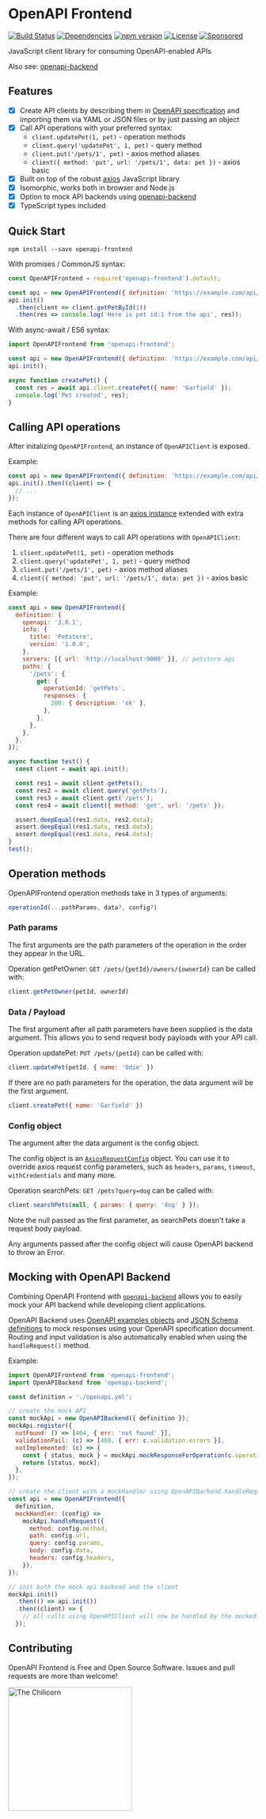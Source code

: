 # OpenAPI Frontend
[![Build Status](https://travis-ci.org/anttiviljami/openapi-frontend.svg?branch=master)](https://travis-ci.org/anttiviljami/openapi-frontend)
[![Dependencies](https://david-dm.org/anttiviljami/openapi-frontend.svg)](https://david-dm.org/anttiviljami/openapi-frontend)
[![npm version](https://img.shields.io/npm/v/openapi-frontend.svg)](https://www.npmjs.com/package/openapi-frontend)
[![License](http://img.shields.io/:license-mit-blue.svg)](https://github.com/anttiviljami/openapi-frontend/blob/master/LICENSE)
[![Sponsored](https://img.shields.io/badge/chilicorn-sponsored-brightgreen.svg?logo=data%3Aimage%2Fpng%3Bbase64%2CiVBORw0KGgoAAAANSUhEUgAAAA4AAAAPCAMAAADjyg5GAAABqlBMVEUAAAAzmTM3pEn%2FSTGhVSY4ZD43STdOXk5lSGAyhz41iz8xkz2HUCWFFhTFFRUzZDvbIB00Zzoyfj9zlHY0ZzmMfY0ydT0zjj92l3qjeR3dNSkoZp4ykEAzjT8ylUBlgj0yiT0ymECkwKjWqAyjuqcghpUykD%2BUQCKoQyAHb%2BgylkAyl0EynkEzmkA0mUA3mj86oUg7oUo8n0k%2FS%2Bw%2Fo0xBnE5BpU9Br0ZKo1ZLmFZOjEhesGljuzllqW50tH14aS14qm17mX9%2Bx4GAgUCEx02JySqOvpSXvI%2BYvp2orqmpzeGrQh%2Bsr6yssa2ttK6v0bKxMBy01bm4zLu5yry7yb29x77BzMPCxsLEzMXFxsXGx8fI3PLJ08vKysrKy8rL2s3MzczOH8LR0dHW19bX19fZ2dna2trc3Nzd3d3d3t3f39%2FgtZTg4ODi4uLj4%2BPlGxLl5eXm5ubnRzPn5%2Bfo6Ojp6enqfmzq6urr6%2Bvt7e3t7u3uDwvugwbu7u7v6Obv8fDz8%2FP09PT2igP29vb4%2BPj6y376%2Bu%2F7%2Bfv9%2Ff39%2Fv3%2BkAH%2FAwf%2FtwD%2F9wCyh1KfAAAAKXRSTlMABQ4VGykqLjVCTVNgdXuHj5Kaq62vt77ExNPX2%2Bju8vX6%2Bvr7%2FP7%2B%2FiiUMfUAAADTSURBVAjXBcFRTsIwHAfgX%2FtvOyjdYDUsRkFjTIwkPvjiOTyX9%2FAIJt7BF570BopEdHOOstHS%2BX0s439RGwnfuB5gSFOZAgDqjQOBivtGkCc7j%2B2e8XNzefWSu%2BsZUD1QfoTq0y6mZsUSvIkRoGYnHu6Yc63pDCjiSNE2kYLdCUAWVmK4zsxzO%2BQQFxNs5b479NHXopkbWX9U3PAwWAVSY%2FpZf1udQ7rfUpQ1CzurDPpwo16Ff2cMWjuFHX9qCV0Y0Ok4Jvh63IABUNnktl%2B6sgP%2BARIxSrT%2FMhLlAAAAAElFTkSuQmCC)](http://spiceprogram.org/oss-sponsorship)

JavaScript client library for consuming OpenAPI-enabled APIs

Also see: [openapi-backend](https://github.com/anttiviljami/openapi-backend)

## Features

- [x] Create API clients by describing them in [OpenAPI specification](https://github.com/OAI/OpenAPI-Specification)
and importing them via YAML or JSON files or by just passing an object
- [x] Call API operations with your preferred syntax:
  - `client.updatePet(1, pet)` - operation methods
  - `client.query('updatePet', 1, pet)` - query method
  - `client.put('/pets/1', pet)` - axios method aliases
  - `client({ method: 'put', url: '/pets/1', data: pet })` - axios basic
- [x] Built on top of the robust [axios](https://github.com/axios/axios) JavaScript library
- [x] Isomorphic, works both in browser and Node.js
- [x] Option to mock API backends using [openapi-backend](https://github.com/anttiviljami/openapi-backend)
- [x] TypeScript types included

## Quick Start

```
npm install --save openapi-frontend
```

With promises / CommonJS syntax:

```javascript
const OpenAPIFrontend = require('openapi-frontend').default;

const api = new OpenAPIFrontend({ definition: 'https://example.com/api/openapi.json' });
api.init()
  .then(client => client.getPetById(1))
  .then(res => console.log('Here is pet id:1 from the api', res));
```

With async-await / ES6 syntax:

```javascript
import OpenAPIFrontend from 'openapi-frontend';

const api = new OpenAPIFrontend({ definition: 'https://example.com/api/openapi.json' });
api.init();

async function createPet() {
  const res = await api.client.createPet({ name: 'Garfield' });
  console.log('Pet created', res);
}
```

## Calling API operations

After initalizing `OpenAPIFrontend`, an instance of `OpenAPIClient` is exposed.

Example:
```javascript
const api = new OpenAPIFrontend({ definition: 'https://example.com/api/openapi.json' });
api.init().then((client) => {
  // ...
});
```

Each instance of `OpenAPIClient` is an [axios instance](https://github.com/axios/axios#creating-an-instance) extended
with extra methods for calling API operations.

There are four different ways to call API operations with `OpenAPIClient`:

1. `client.updatePet(1, pet)` - operation methods
2. `client.query('updatePet', 1, pet)` - query method
3. `client.put('/pets/1', pet)` - axios method aliases
4. `client({ method: 'put', url: '/pets/1', data: pet })` - axios basic

Example:
```javascript
const api = new OpenAPIFrontend({
  definition: {
    openapi: '3.0.1',
    info: {
      title: 'Petstore',
      version: '1.0.0',
    },
    servers: [{ url: 'http://localhost:9000' }], // petstore api
    paths: {
      '/pets': {
        get: {
          operationId: 'getPets',
          responses: {
            200: { description: 'ok' },
          },
        },
      },
    },
  },
});

async function test() {
  const client = await api.init();

  const res1 = await client.getPets();
  const res2 = await client.query('getPets');
  const res3 = await client.get('/pets');
  const res4 = await client({ method: 'get', url: '/pets' });

  assert.deepEqual(res1.data, res2.data);
  assert.deepEqual(res1.data, res3.data);
  assert.deepEqual(res1.data, res4.data);
}
test();
```

## Operation methods

OpenAPIFrontend operation methods take in 3 types of arguments:

```javascript
operationId(...pathParams, data?, config?)
```

### Path params

The first arguments are the path parameters of the operation in the order they appear in the URL.

Operation getPetOwner: `GET /pets/{petId}/owners/{ownerId}` can be called with:

```javascript
client.getPetOwner(petId, ownerId)
```

### Data / Payload

The first argument after all path parameters have been supplied is the data argument. This allows you to send
request body payloads with your API call.

Operation updatePet: `PUT /pets/{petId}` can be called with:

```javascript
client.updatePet(petId, { name: 'Odie' })
```

If there are no path parameters for the operation, the data argument will be the first argument.

```javascript
client.createPet({ name: 'Garfield' })
```

### Config object

The argument after the data argument is the config object.

The config object is an [`AxiosRequestConfig`](https://github.com/axios/axios#request-config) object. You can use it to
override axios request config parameters, such as `headers`, `params`, `timeout`, `withCredentials` and many more.

Operation searchPets: `GET /pets?query=dog` can be called with:

```javascript
client.searchPets(null, { params: { query: 'dog' } });
```

Note the null passed as the first parameter, as searchPets doesn't take a request body payload.

Any arguments passed after the config object will cause OpenAPI backend to throw an Error.

## Mocking with OpenAPI Backend

Combining OpenAPI Frontend with [`openapi-backend`](https://github.com/anttiviljami/openapi-backend) allows you to
easily mock your API backend while developing client applications.

OpenAPI Backend uses [OpenAPI examples objects](https://github.com/OAI/OpenAPI-Specification/blob/master/versions/3.0.2.md#example-object)
and [JSON Schema definitions](https://github.com/OAI/OpenAPI-Specification/blob/master/versions/3.0.2.md#schema-object)
to mock responses using your OpenAPI specification document. Routing and input validation is also automatically enabled
when using the `handleRequest()` method.

Example:
```javascript
import OpenAPIFrontend from 'openapi-frontend';
import OpenAPIBackend from 'openapi-backend';

const definition = './openapi.yml';

// create the mock API
const mockApi = new OpenAPIBackend({ definition });
mockApi.register({
  notFound: () => [404, { err: 'not found' }],
  validationFail: (c) => [400, { err: c.validation.errors }],
  notImplemented: (c) => {
    const { status, mock } = mockApi.mockResponseForOperation(c.operation.operationId);
    return [status, mock];
  },
});

// create the client with a mockHandler using OpenAPIBackend.handleRequest()
const api = new OpenAPIFrontend({
  definition,
  mockHandler: (config) =>
    mockApi.handleRequest({
      method: config.method,
      path: config.url,
      query: config.params,
      body: config.data,
      headers: config.headers,
    }),
});

// init both the mock api backend and the client
mockApi.init()
  .then(() => api.init())
  .then((client) => {
    // all calls using OpenAPIClient will now be handled by the mocked OpenAPI backend
  });
```

## Contributing

OpenAPI Frontend is Free and Open Source Software. Issues and pull requests are more than welcome!

[<img alt="The Chilicorn" src="http://spiceprogram.org/assets/img/chilicorn_sticker.svg" width="250" height="250">](https://spiceprogram.org/oss-sponsorship)

